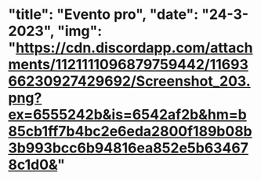 # "title": "Evento pro", "date": "24-3-2023", "img": "https://cdn.discordapp.com/attachments/1121111096879759442/1169366230927429692/Screenshot_203.png?ex=6555242b&is=6542af2b&hm=b85cb1ff7b4bc2e6eda2800f189b08b3b993bcc6b94816ea852e5b634678c1d0&"

